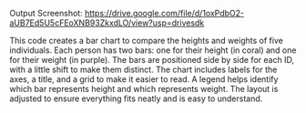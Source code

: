 Output Screenshot: https://drive.google.com/file/d/1oxPdbO2-aUB7Ed5U5cFEoXNB93ZkxdLO/view?usp=drivesdk

This code creates a bar chart to compare the heights and weights of five individuals. 
Each person has two bars: one for their height (in coral) and one for their weight (in purple). 
The bars are positioned side by side for each ID, with a little shift to make them distinct. 
The chart includes labels for the axes, a title, and a grid to make it easier to read. 
A legend helps identify which bar represents height and which represents weight. 
The layout is adjusted to ensure everything fits neatly and is easy to understand.

